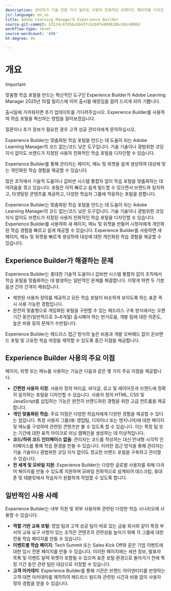```yaml
---
description: 관리자가 기술 전문 지식 없이도 사용자 친화적인 브랜디드 페이지를 디자인 및 게시할 수 있는 Adobe Learning Manager의 코드 없는/코드 없는 도구인 Experience Builder에 대해 자세히 알아보십시오.
jcr-language: en_us
title: Adobe Learning Manager의 Experience Builder
source-git-commit: b3124c47d56a50437cb284fe809828bcd4c4008d
workflow-type: tm+mt
source-wordcount: '696'
ht-degree: 0%

---
```



# 개요

>[!IMPORTANT]
>
>맞춤형 학습 포털을 만드는 혁신적인 도구인 Experience Builder가 Adobe Learning Manager 2025년 10월 릴리스에 이어 출시될 예정임을 알려 드리게 되어 기쁩니다.
>
>출시일에 가까워지면 추가 업데이트를 기다려주십시오. Experience Builder를 사용하여 학습 포털을 혁신하는 방법을 알아보겠습니다.
>
>질문이나 추가 정보가 필요한 경우 고객 성공 관리자에게 문의하십시오.

Experience Builder는 맞춤화된 학습 포털을 만드는 데 도움이 되는 Adobe Learning Manager의 코드 없는/코드 낮은 도구입니다. 기술 기술이나 광범위한 코딩 지식 없이도 브랜드가 지정된 사용자 친화적인 학습 포털을 디자인할 수 있습니다.

Experience Builder를 통해 관리자는 페이지, 메뉴 및 위젯을 쉽게 생성하여 대상에 맞는 개인화된 학습 경험을 제공할 수 있습니다

많은 조직에서 기술적 도움이나 값비싼 시스템 통합자 없이 학습 포털을 맞춤화하는 데 어려움을 겪고 있습니다. 포털은 아직 빠르고 쉽게 빌드할 수 있으면서 브랜드와 일치하고, 타겟팅된 콘텐츠를 제공하고, 다양한 학습자 그룹에 적응하는 포털을 원합니다.

Experience Builder는 맞춤화된 학습 포털을 만드는 데 도움이 되는 Adobe Learning Manager의 코드 없는/코드 낮은 도구입니다. 기술 기술이나 광범위한 코딩 지식 없이도 브랜드가 지정된 사용자 친화적인 학습 포털을 디자인할 수 있습니다.
Experience Builder를 사용하여 새 페이지, 메뉴 및 위젯을 만들어 시청자에게 개인화된 학습 경험을 빠르고 쉽게 제공할 수 있습니다. Experience Builder를 사용하면 새 페이지, 메뉴 및 위젯을 빠르게 생성하여 대상에 대한 개인화된 학습 경험을 제공할 수 있습니다.

## Experience Builder가 해결하는 문제

Experience Builder는 중대한 기술적 도움이나 값비싼 시스템 통합자 없이 조직에서 학습 포털을 맞춤화하는 데 발생하는 일반적인 문제를 해결합니다. 이렇게 하면 두 기본 옵션 간의 간격이 메워집니다.

* 제한된 사용자 정의를 제공하고 모든 학습 포털이 비슷하게 보이도록 하는 표준 즉시 사용 가능한 경험입니다.
* 완전히 맞춤형으로 게임화된 포털을 구현할 수 있는 헤드리스 구축 방식에서는 오랜 기간 동안(일반적으로 3~6개월) 출시해야 하는 번거로움, 개발 팀에 대한 의존도, 높은 비용 등의 문제가 수반됩니다.

Experience Builder는 헤드리스 접근 방식의 높은 비용과 개발 오버헤드 없이 온브랜드 포털 및 고유한 학습 여정을 제작할 수 있도록 중간 지점을 제공합니다.

## Experience Builder 사용의 주요 이점

페이지, 위젯 또는 메뉴를 사용하는 기능은 다음과 같은 몇 가지 주요 이점을 제공합니다.

* **간편한 사용자 지정**: 사용자 정의 머리글, 바닥글, 로고 및 레이아웃과 브랜드에 정확히 일치하는 포털을 디자인할 수 있습니다. 사용자 정의 HTML, CSS 및 JavaScript를 삽입하는 기능은 완전히 브랜드화된 경험을 위한 고급 컨트롤을 제공합니다.
* **개인 맞춤화된 학습**: 주요 이점은 다양한 학습자에게 다양한 경험을 제공할 수 있다는 점입니다. 특정 사용자 그룹(예: 영업팀, 디자이너 또는 엔지니어)에 대한 페이지 및 메뉴를 구성하여 관련된 콘텐츠만 볼 수 있도록 할 수 있습니다. 이는 특정 팀 또는 기간에 대한 표적 마이크로 러닝 캠페인을 생성하는 데 이상적입니다.
* **코드/하위 코드 인터페이스 없음**: 관리자는 코드를 작성하는 대신 안내형 시각적 인터페이스를 통해 학습 환경을 만들 수 있습니다. 이러한 접근 방식을 통해 관리자는 기술 기술이나 광범위한 코딩 지식 없이도 정교한 브랜드 포털을 구축하고 관리할 수 있습니다.
* **전 세계 및 모바일 지원**: Experience Builder는 다양한 글로벌 사용자를 위해 다국어 페이지를 만들 수 있도록 지원하며 모바일 친화적으로 설계되어 데스크탑, 휴대폰 및 태블릿에서 학습자가 원활하게 작업할 수 있도록 합니다.

## 일반적인 사용 사례

Experience Builder는 내부 직원 및 외부 사용자와 관련된 다양한 학습 시나리오에 사용할 수 있습니다.

* **역할 기반 교육 포털**: 영업 팀과 고객 성공 팀이 따로 있는 금융 회사와 같이 특정 부서의 교육 요구 사항이 있는 조직은 콘텐츠의 관련성을 높이기 위해 각 그룹에 대한 전용 학습 페이지를 만들 수 있습니다.
* **이벤트별 학습 페이지**: Tech Summit 또는 Sales Kick Off와 같은 기업 이벤트에 대한 임시 전문 페이지를 만들 수 있습니다. 이러한 페이지에는 세션 정보, 발표자 목록 및 이벤트 달력 위젯이 포함될 수 있으며 표준 포털 환경으로 돌아가기 전에 특정 기간 동안 관련 팀만 대상으로 지정할 수 있습니다.
* **고객 아카데미**: Experience Builder를 통해 기관은 브랜드 아이덴티티를 반영하는 고객 대면 아카데미를 제작하여 헤드리스 빌드와 관련된 시간과 비용 없이 사용자 정의 경험을 얻을 수 있습니다.
